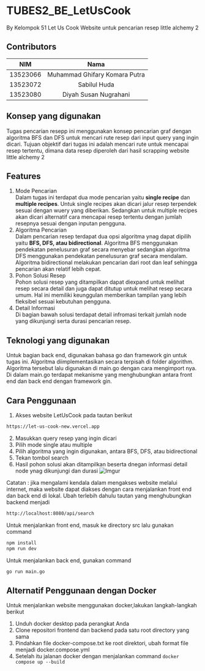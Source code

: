 # TUBES2_BE_LetUsCook
By Kelompok 51 Let Us Cook
Website untuk pencarian resep little alchemy 2
<br>

## Contributors
<div align="center">

| **NIM**  | **Nama** |
| ------------- |:-------------:|
| 13523066   | Muhammad Ghifary Komara Putra |
| 13523072   | Sabilul Huda |
| 13523080   | Diyah Susan Nugrahani |

</div>

## Konsep yang digunakan

Tugas pencarian resepp ini menggunakan konsep pencarian graf dengan algoritma BFS dan DFS
untuk mencari rute resep dari input query yang ingin dicari. Tujuan objektif dari tugas ini
adalah mencari rute untuk mencapai resep tertentu, dimana data resep diperoleh dari hasil 
scrapping website little alchemy 2

## Features
1. Mode Pencarian  
Dalam tugas ini terdapat dua mode pencarian yaitu **single recipe** dan **multiple recipes**. Untuk single recipes akan dicari jalur resep terpendek sesuai dengan wuery yang diberikan. Sedangkan untuk multiple recipes akan dicari alternatif cara mencapai resep tertentu dengan jumlah resepnya sesuai dengan inputan pengguna.
2. Algoritma Pencarian  
Dalam pencarian resep terdapat dua opsi algoritma ynag dapat dipilih yaitu **BFS, DFS, atau bidirectional**. Algoritma BFS menggunakan pendekatan penelusuran graf secara menyebar sedangkan algoritma DFS menggunakan pendekatan penelusuran graf secara mendalam. Algoritma bidirectional melakukan pencarian dari root dan leaf sehingga pencarian akan relatif lebih cepat.
3. Pohon Solusi Resep  
Pohon solusi resep yang ditampilkan dapat diexpand untuk melihat resep secara detail dan juga dapat ditutup untuk melihat resep secara umum. Hal ini memiliki keunggulan memberikan tampilan yang lebih fleksibel sesuai kebutuhan pengguna.
4. Detail Informasi  
Di bagian bawah solusi terdapat detail infromasi terkait jumlah node yang dikunjungi serta durasi pencarian resep.

## Teknologi yang digunakan
Untuk bagian back end, digunakan bahasa go dan framework gin untuk tugas ini. Algoritma diimplementasikan secara terpisah di folder algorithm. Algoritma tersebut lalu digunakan di main.go dengan cara mengimport nya. Di dalam main.go terdapat mekanisme yang menghubungkan antara front end dan back end dengan framework gin.

## Cara Penggunaan
1. Akses website LetUsCook pada tautan berikut
``` sh
https://let-us-cook-new.vercel.app
```
2. Masukkan query resep yang ingin dicari
3. Pilih mode single atau multiple
4. Pilih algoritma yang ingin digunakan, antara BFS, DFS, atau bidirectional
5. Tekan tombol search
6. Hasil pohon solusi akan ditampilkan beserta dnegan informasi detail node ynag dikunjungi dan durasi
![Imgur](https://imgur.com/n7tnAU8.jpg)

Catatan : jika mengalami kendala dalam mengakses website melalui internet, maka website dapat diakses dengan cara menjalankan front end dan back end di lokal.
Ubah terlebih dahulu tautan yang menghubungkan backend menjadi
``` sh
http://localhost:8080/api/search
```
Untuk menjalankan front end, masuk ke directory src lalu gunakan command
``` sh
npm install
npm run dev
```
Untuk menjalankan back end, gunakan command
``` sh
go run main.go
```

## Alternatif Penggunaan dengan Docker
Untuk menjalankan website menggunakan docker,lakukan langkah-langkah berikut
1. Unduh docker desktop pada perangkat Anda
2. Clone repositori frontend dan backend pada satu root directory yang sama
3. Pindahkan file docker-compose.txt ke root direktori, ubah format file menjadi docker.compose.yml
4. Setelah itu jalanan docker dengan menjalankan command ```docker compose up --build```
